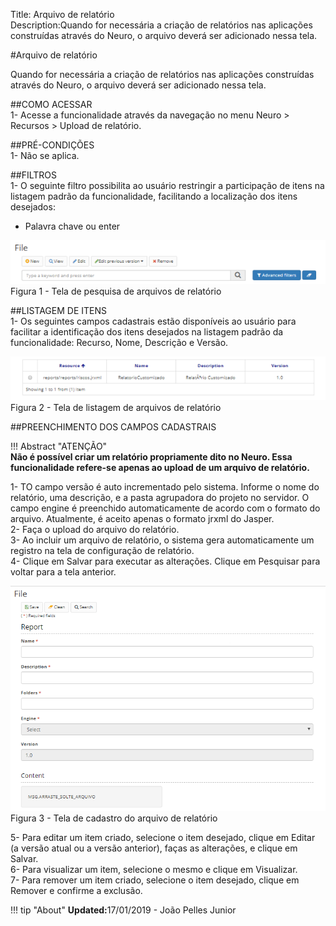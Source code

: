 Title: Arquivo de relatório  
Description:Quando for necessária a criação de relatórios nas aplicações construídas através do Neuro, o arquivo deverá ser adicionado nessa tela.  

#Arquivo de relatório   
 
Quando for necessária a criação de relatórios nas aplicações construídas através do Neuro, o arquivo deverá ser adicionado nessa tela.    

##COMO ACESSAR  
1- Acesse a funcionalidade através da navegação no menu Neuro > Recursos > Upload de relatório.   

##PRÉ-CONDIÇÕES    
1- Não se aplica.    

##FILTROS  
1- O seguinte filtro possibilita ao usuário restringir a participação de itens na listagem padrão da funcionalidade, facilitando a localização dos itens desejados:   

- Palavra chave ou enter   

![Screenshot](images/Report-file-fig01.png)   
Figura 1 - Tela de pesquisa de arquivos de relatório     

##LISTAGEM DE ITENS  
1- Os seguintes campos cadastrais estão disponíveis ao usuário para facilitar a identificação dos itens desejados na listagem padrão da funcionalidade: Recurso, Nome, Descrição e Versão.  

![Screenshot](images/Report-file-fig02.png)   
Figura 2 - Tela de listagem de arquivos de relatório    

##PREENCHIMENTO DOS CAMPOS CADASTRAIS    

!!! Abstract "ATENÇÃO"  
    **Não é possível criar um relatório propriamente dito no Neuro. Essa funcionalidade refere-se apenas ao upload de um arquivo de relatório.**  
	
1- TO campo versão é auto incrementado pelo sistema. Informe o nome do relatório, uma descrição, e a pasta agrupadora do projeto no servidor. O campo engine é preenchido automaticamente de acordo com o formato do arquivo. Atualmente, é aceito apenas o formato jrxml do Jasper.    
2- Faça o upload do arquivo do relatório.  
3- Ao incluir um arquivo de relatório, o sistema gera automaticamente um registro na tela de configuração de relatório.    
4- Clique em Salvar para executar as alterações. Clique em Pesquisar para voltar para a tela anterior.   

![Screenshot](images/Report-file-fig03.png)  
Figura 3 - Tela de cadastro do arquivo de relatório    

5- Para editar um item criado, selecione o item desejado, clique em Editar (a versão atual ou a versão anterior), faças as alterações, e clique em Salvar.   
6- Para visualizar um item, selecione o mesmo e clique em Visualizar.  
7- Para remover um item criado, selecione o item desejado, clique em Remover e confirme a exclusão.  


!!! tip "About"
    <b>Updated:</b>17/01/2019 - João Pelles Junior
